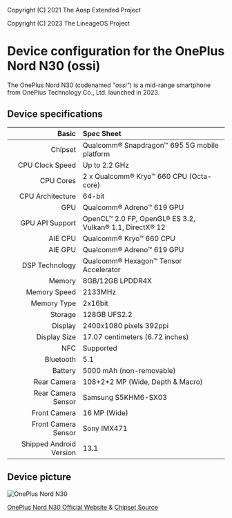 Copyright (C) 2021 The Aosp Extended Project

Copyright (C) 2023 The LineageOS Project

Device configuration for the OnePlus Nord N30 (ossi)
==================================================

The OnePlus Nord N30 (codenamed _"ossi"_) is a mid-range smartphone from OnePlus Technology Co., Ltd. launched in 2023.
## Device specifications

Basic   | Spec Sheet
-------:|:-------------------------
Chipset | Qualcomm® Snapdragon™ 695 5G mobile platform
CPU Clock Speed | Up to 2.2 GHz
CPU Cores | 2 x Qualcomm® Kryo™ 660 CPU (Octa-core)
CPU Architecture | 64-bit
GPU  | Qualcomm® Adreno™ 619 GPU
GPU API Support | OpenCL™ 2.0 FP, OpenGL® ES 3.2, Vulkan® 1.1, DirectX® 12
AIE CPU |Qualcomm® Kryo™ 660 CPU 
AIE GPU | Qualcomm® Adreno™ 619 GPU
DSP Technology | Qualcomm® Hexagon™ Tensor Accelerator
Memory  | 8GB/12GB LPDDR4X
Memory Speed | 2133MHz
Memory Type | 2x16bit
Storage | 128GB UFS2.2
Display | 2400x1080 pixels 392ppi
Display Size | 17.07 centimeters (6.72 inches)
NFC | Supported
Bluetooth | 5.1
Battery | 5000 mAh (non-removable)
Rear Camera | 108+2+2 MP (Wide, Depth & Macro) 
Rear Camera Sensor | Samsung S5KHM6-SX03
Front Camera  |  16 MP (Wide)
Front Camera  Sensor | Sony IMX471
Shipped Android Version | 13.1

## Device picture

![OnePlus Nord N30](https://www.droid-life.com/wp-content/uploads/2023/06/Nord-N30-5G-980x681.jpg "OnePlus Nord N30")

[OnePlus Nord N30 Official Website ](https://www.oneplus.com/us/oneplus-n30-5g) & 
[Chipset Source](https://www.qualcomm.com/products/snapdragon-695-5g-mobile-platform)
